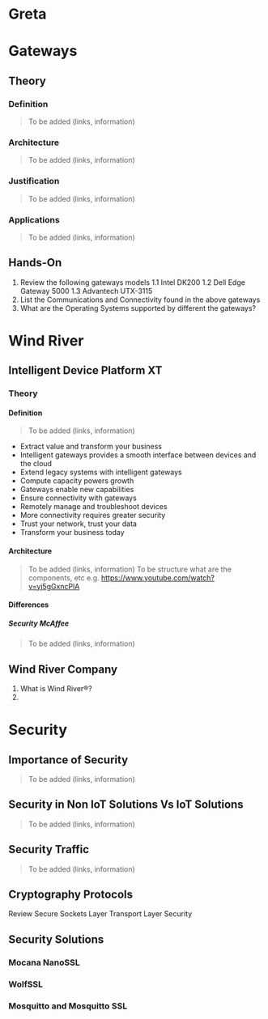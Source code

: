 Greta
==

# Gateways 

## Theory

### Definition

> To be added (links, information)

### Architecture

> To be added (links, information)

### Justification

> To be added (links, information)

### Applications

> To be added (links, information)

## Hands-On

1. Review the following gateways models
   1.1 Intel DK200
   1.2 Dell Edge Gateway 5000
   1.3 Advantech UTX-3115
2. List the Communications and Connectivity found in the above gateways
3. What are the Operating Systems supported by different the gateways?

# Wind River 

## Intelligent Device Platform XT

### Theory

#### Definition

> To be added (links, information)

- Extract value and transform your business
- Intelligent gateways provides a smooth interface between devices and the cloud
- Extend legacy systems with intelligent gateways
- Compute capacity powers growth
- Gateways enable new capabilities
- Ensure connectivity with gateways
- Remotely manage and troubleshoot devices
- More connectivity requires greater security
- Trust your network, trust your data
- Transform your business today

#### Architecture

> To be added (links, information)
> To be structure what are the components, etc e.g. https://www.youtube.com/watch?v=yj5gGxncPlA

#### Differences

##### Security McAffee

> To be added (links, information)

## Wind River Company

1. What is Wind River®?
2. 

# Security 

## Importance of Security

> To be added (links, information)

## Security in Non IoT Solutions Vs IoT Solutions

> To be added (links, information)

## Security Traffic

> To be added (links, information)

## Cryptography Protocols

Review Secure Sockets Layer Transport Layer Security

## Security Solutions

### Mocana NanoSSL
### WolfSSL
### Mosquitto and Mosquitto SSL


